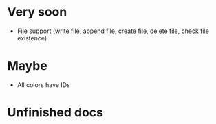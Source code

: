 # Very soon
- File support (write file, append file, create file, delete file, check file existence)

# Maybe
- All colors have IDs

# Unfinished docs